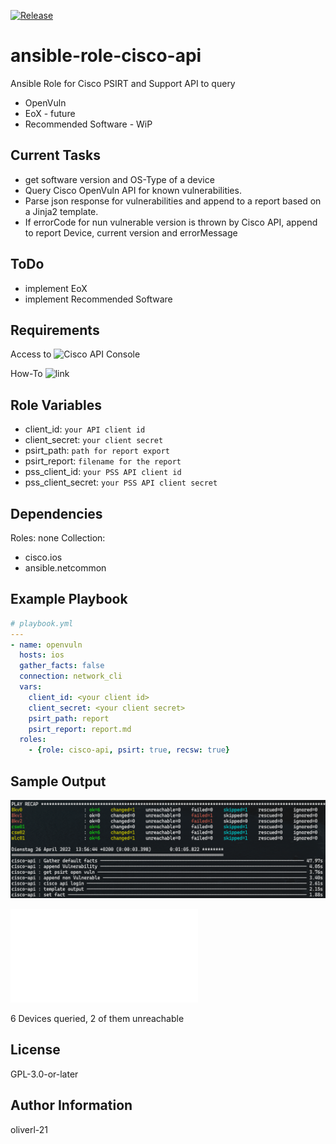 [![Release](https://github.com/oliverl-21/ansible-role-cisco-api/actions/workflows/release.yml/badge.svg)](https://github.com/oliverl-21/ansible-role-cisco-api/actions/workflows/release.yml)

# ansible-role-cisco-api

Ansible Role for Cisco PSIRT and Support API to query

- OpenVuln
- EoX - future
- Recommended Software - WiP

## Current Tasks

- get software version and OS-Type of a device
- Query Cisco OpenVuln API for known vulnerabilities.
- Parse json response for vulnerabilities and append to a report based on a Jinja2 template.
- If errorCode for nun vulnerable version is thrown by Cisco API, append to report Device, current version and errorMessage

## ToDo

- implement EoX
- implement Recommended Software

## Requirements

Access to ![Cisco API Console](https://apiconsole.cisco.com/)

How-To ![link](https://community.cisco.com/t5/services-documents/accessing-the-cisco-psirt-openvuln-api-using-curl/ta-p/3652897)

## Role Variables

- client_id: ```your API client id```
- client_secret: ```your client secret```
- psirt_path: ```path for report export```
- psirt_report: ```filename for the report```
- pss_client_id: ```your PSS API client id```
- pss_client_secret: ```your PSS API client secret```

## Dependencies

Roles: none
Collection:

- cisco.ios
- ansible.netcommon

## Example Playbook

```yaml
# playbook.yml
---
- name: openvuln
  hosts: ios
  gather_facts: false
  connection: network_cli
  vars:
    client_id: <your client id>
    client_secret: <your client secret>
    psirt_path: report
    psirt_report: report.md
  roles:
    - {role: cisco-api, psirt: true, recsw: true}
```
## Sample Output

![Play output](./sample/play.png)

![Sample PSIRT Report](./sample/report.md)

6 Devices queried, 2 of them unreachable

## License

GPL-3.0-or-later

## Author Information

oliverl-21
